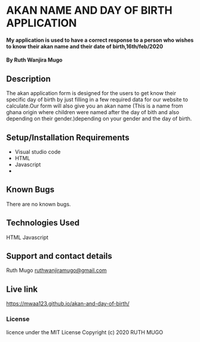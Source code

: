 # AKAN NAME AND DAY OF BIRTH APPLICATION
#### My application is used to have a correct response to a person who wishes to know their akan name and their date of birth,16th/feb/2020
#### By Ruth Wanjira Mugo
## Description
The akan application form is designed for the users to get know their specific day of birth by just filling in a few required data for our website to calculate.Our form will also give you an akan name (This is a  name from ghana origin where children were named after the day of bith and also  depending on their gender.)depending on your gender and the day of birth.
## Setup/Installation Requirements
* Visual studio  code
* HTML
* Javascript
* 

## Known Bugs
There are no known bugs.
## Technologies Used
HTML
Javascript
## Support and contact details
Ruth Mugo ruthwanjiramugo@gmail.com
## Live link
https://mwaa123.github.io/akan-and-day-of-birth/
### License
licence under the MIT License Copyright (c) 2020 RUTH MUGO